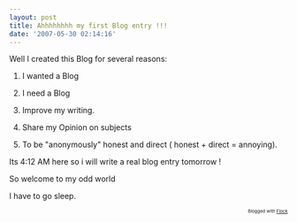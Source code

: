 ```yaml
---
layout: post
title: Ahhhhhhhh my first Blog entry !!!
date: '2007-05-30 02:14:16'
---
```


Well I created this Blog for several reasons:

1. I wanted a Blog

2. I need a Blog

3. Improve my writing.

4. Share my Opinion on subjects

5. To be "anonymously" honest and direct ( honest + direct = annoying).

Its 4:12 AM here so i will write a real blog entry tomorrow !

So welcome to my odd world

I have to go sleep.
<p style="text-align:right;font-size:8px;">Blogged with <a href="http://www.flock.com/blogged-with-flock" title="Flock" target="_new">Flock</a></p>